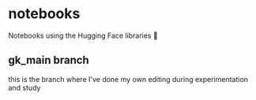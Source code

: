 # notebooks
Notebooks using the Hugging Face libraries 🤗

## gk_main branch
this is the branch where I've done my own editing during experimentation and study


